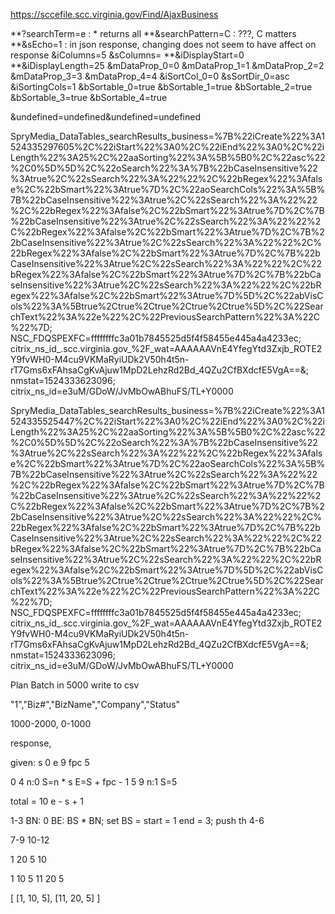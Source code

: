 https://sccefile.scc.virginia.gov/Find/AjaxBusiness

**?searchTerm=e : * returns all
**&searchPattern=C : ???, C matters
**&sEcho=1 : in json response, changing does not seem to have affect on response
&iColumns=5
&sColumns=
**&iDisplayStart=0
**&iDisplayLength=25
&mDataProp_0=0
&mDataProp_1=1
&mDataProp_2=2
&mDataProp_3=3
&mDataProp_4=4
&iSortCol_0=0
&sSortDir_0=asc
&iSortingCols=1
&bSortable_0=true
&bSortable_1=true
&bSortable_2=true
&bSortable_3=true
&bSortable_4=true


&undefined=undefined&undefined=undefined

SpryMedia_DataTables_searchResults_business=%7B%22iCreate%22%3A1524335297605%2C%22iStart%22%3A0%2C%22iEnd%22%3A0%2C%22iLength%22%3A25%2C%22aaSorting%22%3A%5B%5B0%2C%22asc%22%2C0%5D%5D%2C%22oSearch%22%3A%7B%22bCaseInsensitive%22%3Atrue%2C%22sSearch%22%3A%22%22%2C%22bRegex%22%3Afalse%2C%22bSmart%22%3Atrue%7D%2C%22aoSearchCols%22%3A%5B%7B%22bCaseInsensitive%22%3Atrue%2C%22sSearch%22%3A%22%22%2C%22bRegex%22%3Afalse%2C%22bSmart%22%3Atrue%7D%2C%7B%22bCaseInsensitive%22%3Atrue%2C%22sSearch%22%3A%22%22%2C%22bRegex%22%3Afalse%2C%22bSmart%22%3Atrue%7D%2C%7B%22bCaseInsensitive%22%3Atrue%2C%22sSearch%22%3A%22%22%2C%22bRegex%22%3Afalse%2C%22bSmart%22%3Atrue%7D%2C%7B%22bCaseInsensitive%22%3Atrue%2C%22sSearch%22%3A%22%22%2C%22bRegex%22%3Afalse%2C%22bSmart%22%3Atrue%7D%2C%7B%22bCaseInsensitive%22%3Atrue%2C%22sSearch%22%3A%22%22%2C%22bRegex%22%3Afalse%2C%22bSmart%22%3Atrue%7D%5D%2C%22abVisCols%22%3A%5Btrue%2Ctrue%2Ctrue%2Ctrue%2Ctrue%5D%2C%22SearchText%22%3A%22e%22%2C%22PreviousSearchPattern%22%3A%22C%22%7D; NSC_FDQSPEXFC=ffffffffc3a01b7845525d5f4f58455e445a4a4233ec; citrix_ns_id_.scc.virginia.gov_%2F_wat=AAAAAAVnE4YfegYtd3Zxjb_ROTE2Y9fvWH0-M4cu9VKMaRyiUDk2V50h4t5n-rT7Gms6xFAhsaCgKvAjuw1MpD2LehzRd2Bd_4QZu2CfBXdcfE5VgA==&; nmstat=1524333623096; citrix_ns_id=e3uM/GDoW/JvMbOwABhuFS/TL+Y0000

SpryMedia_DataTables_searchResults_business=%7B%22iCreate%22%3A1524335525447%2C%22iStart%22%3A0%2C%22iEnd%22%3A0%2C%22iLength%22%3A25%2C%22aaSorting%22%3A%5B%5B0%2C%22asc%22%2C0%5D%5D%2C%22oSearch%22%3A%7B%22bCaseInsensitive%22%3Atrue%2C%22sSearch%22%3A%22%22%2C%22bRegex%22%3Afalse%2C%22bSmart%22%3Atrue%7D%2C%22aoSearchCols%22%3A%5B%7B%22bCaseInsensitive%22%3Atrue%2C%22sSearch%22%3A%22%22%2C%22bRegex%22%3Afalse%2C%22bSmart%22%3Atrue%7D%2C%7B%22bCaseInsensitive%22%3Atrue%2C%22sSearch%22%3A%22%22%2C%22bRegex%22%3Afalse%2C%22bSmart%22%3Atrue%7D%2C%7B%22bCaseInsensitive%22%3Atrue%2C%22sSearch%22%3A%22%22%2C%22bRegex%22%3Afalse%2C%22bSmart%22%3Atrue%7D%2C%7B%22bCaseInsensitive%22%3Atrue%2C%22sSearch%22%3A%22%22%2C%22bRegex%22%3Afalse%2C%22bSmart%22%3Atrue%7D%2C%7B%22bCaseInsensitive%22%3Atrue%2C%22sSearch%22%3A%22%22%2C%22bRegex%22%3Afalse%2C%22bSmart%22%3Atrue%7D%5D%2C%22abVisCols%22%3A%5Btrue%2Ctrue%2Ctrue%2Ctrue%2Ctrue%5D%2C%22SearchText%22%3A%22e%22%2C%22PreviousSearchPattern%22%3A%22C%22%7D; NSC_FDQSPEXFC=ffffffffc3a01b7845525d5f4f58455e445a4a4233ec; citrix_ns_id_.scc.virginia.gov_%2F_wat=AAAAAAVnE4YfegYtd3Zxjb_ROTE2Y9fvWH0-M4cu9VKMaRyiUDk2V50h4t5n-rT7Gms6xFAhsaCgKvAjuw1MpD2LehzRd2Bd_4QZu2CfBXdcfE5VgA==&; nmstat=1524333623096; citrix_ns_id=e3uM/GDoW/JvMbOwABhuFS/TL+Y0000

Plan
Batch in 5000
write to csv

"1","Biz#","BizName","Company","Status"

1000-2000, 0-1000

response,



given:
s   0
e   9
fpc 5

0 4 n:0 S=n * s E=S + fpc - 1
5 9 n:1 S=5

total = 10
e - s + 1


1-3   BN: 0 BE: BS * BN; set BS = start = 1 end = 3; push th
4-6

7-9
10-12

1 20 5 10

1 10 5
11 20 5

[
  [1, 10, 5],
  [11, 20, 5]
]